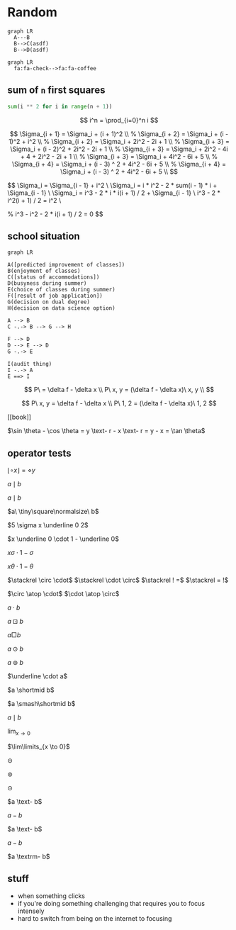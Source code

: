 # Random

```mermaid
graph LR
  A---B
  B-->C(asdf)
  B-->D(asdf)
```

```mermaid
graph LR
  fa:fa-check-->fa:fa-coffee
```

## sum of `n` first squares

```python
sum(i ** 2 for i in range(n + 1))
```

$$
i^n = \prod_{i=0}^n i
$$

$$
\Sigma_{i + 1} = \Sigma_i + (i + 1)^2 \\
% \Sigma_{i + 2} = \Sigma_i + (i - 1)^2 + i^2 \\
% \Sigma_{i + 2} = \Sigma_i + 2i^2 - 2i + 1 \\
% \Sigma_{i + 3} = \Sigma_i + (i - 2)^2 + 2i^2 - 2i + 1 \\
% \Sigma_{i + 3} = \Sigma_i + 2i^2 - 4i + 4 + 2i^2 - 2i + 1 \\
% \Sigma_{i + 3} = \Sigma_i + 4i^2 - 6i + 5 \\
% \Sigma_{i + 4} = \Sigma_i + (i - 3) ^ 2 + 4i^2 - 6i + 5 \\
% \Sigma_{i + 4} = \Sigma_i + (i - 3) ^ 2 + 4i^2 - 6i + 5 \\
$$

$$
\Sigma_i = \Sigma_{i - 1} + i^2 \\
\Sigma_i = i * i^2 - 2 * sum(i - 1) * i + \Sigma_{i - 1} \\
\Sigma_i = i^3 - 2 * i * i(i + 1) / 2 + \Sigma_{i - 1} \\
i^3 - 2 * i^2(i + 1) / 2 = i^2 \\

% i^3 - i^2 - 2 * i(i + 1) / 2 = 0
$$

## school situation

```mermaid
graph LR

A([predicted improvement of classes])
B(enjoyment of classes)
C([status of accommodations])
D(busyness during summer)
E(choice of classes during summer)
F([result of job application])
G(decision on dual degree)
H(decision on data science option)

A --> B
C -.-> B --> G --> H

F --> D
D --> E --> D
G -.-> E
```

```
I(audit thing)
I -.-> A
E ==> I
```

$$
P\ = \delta f - \delta x \\
P\ x, y = (\delta f - \delta x)\ x, y \\
$$

$$
P\ x, y = \delta f - \delta x \\
P\ 1, 2 = (\delta f - \delta x)\ 1, 2
$$

[[book]]

$\sin \theta - \cos \theta = y \text- r - x \text- r = y - x = \tan \theta$

## operator tests

$\lfloor \circ x \rfloor = \diamond y$

$a \mid b$

$a \mid b$

$a\ \tiny\square\normalsize\ b$

$5 \sigma x \underline 0 2$

$x \underline 0 \cdot 1 - \underline 0$

$x \sigma \cdot 1 - \sigma$

$x \theta \cdot 1 - \theta$

$\stackrel \circ \cdot$
$\stackrel \cdot \circ$
$\stackrel ! =$
$\stackrel = !$

$\circ \atop \cdot$
$\cdot \atop \circ$

$a \cdot b$

$a \boxdot b$

$a \Box b$

$a \odot b$

$a \circledcirc b$

$\underline \cdot a$

$a \shortmid b$

$a \smash\shortmid b$

$a \mid b$

$\lim_{x \to 0}$

$\lim\limits_{x \to 0}$

$\circleddash$

$\circledcirc$

$\odot$

$a \text- b$

$a - b$

$a \text- b$

$a {\scriptstyle-} b$

$a \textrm- b$

## stuff

- when something clicks
- if you're doing something challenging that requires you to focus intensely
- hard to switch from being on the internet to focusing
